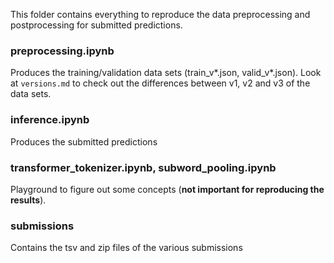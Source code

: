 This folder contains everything to reproduce the data preprocessing and postprocessing for submitted predictions.

### preprocessing.ipynb

Produces the training/validation data sets (train_v*.json, valid_v*.json). 
Look at `versions.md` to check out the differences between v1, v2 and v3 of the data sets.

### inference.ipynb

Produces the submitted predictions

### transformer_tokenizer.ipynb, subword_pooling.ipynb

Playground to figure out some concepts (**not important for reproducing the results**).

### submissions

Contains the tsv and zip files of the various submissions